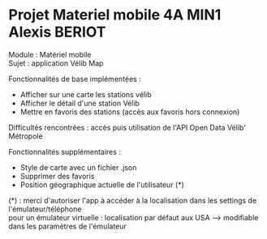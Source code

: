 # Projet Materiel mobile 4A MIN1 Alexis BERIOT  
Module : Matériel mobile  
Sujet : application Vélib Map  
  

Fonctionnalités de base implémentées :  
- Afficher sur une carte les stations vélib  
- Afficher le détail d'une station Vélib  
- Mettre en favoris des stations (accès aux favoris hors connexion)  
  

Difficultés rencontrées : accès puis utilisation de l'API Open Data Vélib' Métropole    
  
  
Fonctionnalités supplémentaires :  
- Style de carte avec un fichier .json  
- Supprimer des favoris  
- Position géographique actuelle de l'utilisateur (*)  
  
(*) : merci d'autoriser l'app à accéder à la localisation dans les settings de l'émulateur/téléphone  
      pour un émulateur virtuelle : localisation par défaut aux USA --> modifiable dans les paramètres de l'émulateur 